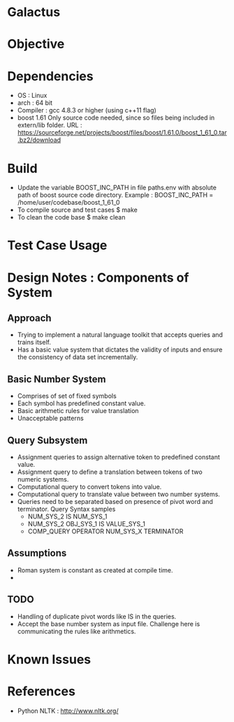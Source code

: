 Galactus
=========

# Objective #

# Dependencies #
 * OS : Linux
 * arch : 64 bit
 * Compiler : gcc 4.8.3 or higher (using c++11 flag)
 * boost 1.61
   Only source code needed, since so files being included in extern/lib folder. 
   URL : https://sourceforge.net/projects/boost/files/boost/1.61.0/boost_1_61_0.tar.bz2/download 

# Build #
 * Update the variable BOOST_INC_PATH in file paths.env with absolute path of boost source code directory. 
   Example : BOOST_INC_PATH = /home/user/codebase/boost_1_61_0
 * To compile source and test cases 
    $ make 
 * To clean the code base
    $ make clean

# Test Case Usage #

# Design Notes : Components of System #

## Approach ##
 + Trying to implement a natural language toolkit that accepts queries and trains
   itself. 
 + Has a basic value system that dictates the validity of inputs and ensure the 
   consistency of data set incrementally.

## Basic Number System ##
  - Comprises of set of fixed symbols
  - Each symbol has predefined constant value.
  - Basic arithmetic rules for value translation
  - Unacceptable patterns
 
## Query Subsystem ##
  - Assignment queries to assign alternative token to predefined constant value.
  - Assignment query to define a translation between tokens of two numeric systems.
  - Computational query to convert tokens into value.
  - Computational query to translate value between two number systems.
  - Queries need to be separated based on presence of pivot word and terminator.
    Query Syntax samples
     * NUM_SYS_2 IS NUM_SYS_1
     * NUM_SYS_2 OBJ_SYS_1 IS VALUE_SYS_1
     * COMP_QUERY OPERATOR NUM_SYS_X TERMINATOR
       
 
## Assumptions ##

 + Roman system is constant as created at compile time.
 + 
  
## TODO ##

* Handling of duplicate pivot words like IS in the queries.
* Accept the base number system as input file. Challenge here is communicating the rules like arithmetics.


# Known Issues #


# References #

* Python NLTK : http://www.nltk.org/
 
